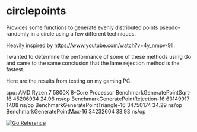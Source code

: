 # circlepoints
Provides some functions to generate evenly distributed points pseudo-randomly in a circle using a few different techniques.

Heavily inspired by https://www.youtube.com/watch?v=4y_nmpv-9lI.

I wanted to determine the performance of some of these methods using Go and came to the same conclusion that the lame rejection method is the fastest.

Here are the results from testing on my gaming PC:

cpu: AMD Ryzen 7 5800X 8-Core Processor
BenchmarkGeneratePointSqrt-16           45206934                24.96 ns/op
BenchmarkGeneratePointRejection-16      63149917                17.08 ns/op
BenchmarkGeneratePointTriangle-16       34750174                34.29 ns/op
BenchmarkGeneratePointMax-16            34232604                33.93 ns/op

[![Go Reference](https://pkg.go.dev/badge/github.com/fox091/circlepoints.svg)](https://pkg.go.dev/github.com/fox091/circlepoints)
